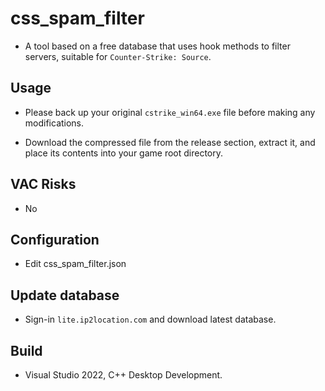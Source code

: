 # css_spam_filter

- A tool based on a free database that uses hook methods to filter servers, suitable for `Counter-Strike: Source`.

## Usage

- Please back up your original `cstrike_win64.exe` file before making any modifications.

- Download the compressed file from the release section, extract it, and place its contents into your game root directory.

## VAC Risks

- No

## Configuration

- Edit css_spam_filter.json

## Update database

- Sign-in `lite.ip2location.com` and download latest database.

## Build

- Visual Studio 2022, C++ Desktop Development.
